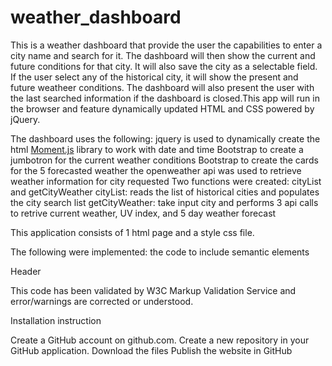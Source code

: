 # weather_dashboard


This is a weather dashboard that provide the user the capabilities to enter a city name and search for it. The dashboard will then show the current and future conditions for that city. It will also save the city as a selectable field. If the user select any of the historical city, it will show the present and future weatheer conditions. The dashboard will also present the user with the last searched information if the dashboard is closed.This app will run in the browser and feature dynamically updated HTML and CSS powered by jQuery.

The dashboard uses the following:
    jquery is used to dynamically create the html
    [Moment.js](https://momentjs.com/) library to work with date and time
    Bootstrap to create a jumbotron for the current weather conditions
    Bootstrap to create the cards for the 5 forecasted weather
    the openweather api was used to retrieve weather information for city requested
    Two functions were created: cityList and getCityWeather
        cityList: reads the list of historical cities and populates the city search list
        getCityWeather: take input city and performs 3 api calls to retrive current weather, UV index, and 5 day weather forecast

This application consists of 1 html page and a style css file.

The following were implemented:
the code to include semantic elements

Header

This code has been validated by W3C Markup Validation Service and error/warnings are corrected or understood.

Installation instruction

Create a GitHub account on github.com.
Create a new repository in your GitHub application. 
Download the files
Publish the website in GitHub
